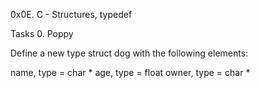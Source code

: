 0x0E. C - Structures, typedef

Tasks
0. Poppy

Define a new type struct dog with the following elements:

name, type = char *
age, type = float
owner, type = char *
